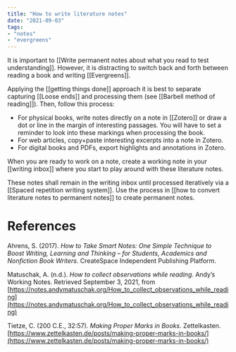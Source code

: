 ```yaml
---
title: "How to write literature notes"
date: "2021-09-03"
tags:
- "notes"
- "evergreens"
---
```


It is important to [[Write permanent notes about what you read to test understanding]]. However, it is distracting to switch back and forth between reading a book and writing [[Evergreens]].

Applying the [[getting things done]] approach it is best to separate capturing [[Loose ends]] and processing them (see [[Barbell method of reading]]). Then, follow this process:
- For physical books, write notes directly on a note in [[Zotero]] or draw a dot or line in the margin of interesting passages. You will have to set a reminder to look into these markings when processing the book.
- For web articles, copy+paste interesting excerpts into a note in Zotero.
- For digital books and PDFs, export highlights and annotations in Zotero.

When you are ready to work on a note, create a working note in your [[writing inbox]] where you start to play around with these literature notes.

These notes shall remain in the writing inbox until processed iteratively via a [[Spaced repetition writing system]]. Use the process in [[how to convert literature notes to permanent notes]] to create permanent notes.

# References

Ahrens, S. (2017). *How to Take Smart Notes: One Simple Technique to Boost Writing, Learning and Thinking – for Students, Academics and Nonfiction Book Writers*. CreateSpace Independent Publishing Platform.

Matuschak, A. (n.d.). *How to collect observations while reading*. Andyʼs Working Notes. Retrieved September 3, 2021, from [https://notes.andymatuschak.org/How_to_collect_observations_while_reading](https://notes.andymatuschak.org/How_to_collect_observations_while_reading)

Tietze, C. (200 C.E., 32:57). *Making Proper Marks in Books*. Zettelkasten. [https://www.zettelkasten.de/posts/making-proper-marks-in-books/](https://www.zettelkasten.de/posts/making-proper-marks-in-books/)